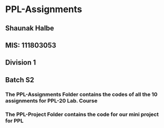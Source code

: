 # PPL-Assignments

## Shaunak Halbe
## MIS: 111803053
## Division 1
## Batch S2

### The PPL-Assignments Folder contains the codes of all the 10 assignments for PPL-20 Lab. Course
### The PPL-Project Folder contains the code for our mini project for PPL 
